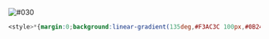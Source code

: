 ![#030](img/#013.png)

```css
<style>*{margin:0;background:linear-gradient(135deg,#F3AC3C 100px,#0B2429 0)
```

